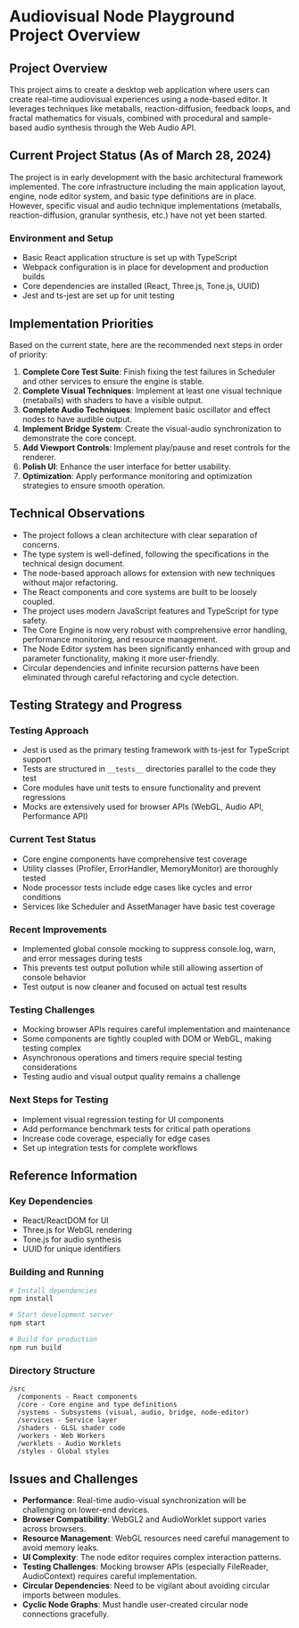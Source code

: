 # Audiovisual Node Playground Project Overview

## Project Overview

This project aims to create a desktop web application where users can create real-time audiovisual experiences using a node-based editor. It leverages techniques like metaballs, reaction-diffusion, feedback loops, and fractal mathematics for visuals, combined with procedural and sample-based audio synthesis through the Web Audio API.

## Current Project Status (As of March 28, 2024)

The project is in early development with the basic architectural framework implemented. The core infrastructure including the main application layout, engine, node editor system, and basic type definitions are in place. However, specific visual and audio technique implementations (metaballs, reaction-diffusion, granular synthesis, etc.) have not yet been started.

### Environment and Setup
- Basic React application structure is set up with TypeScript
- Webpack configuration is in place for development and production builds
- Core dependencies are installed (React, Three.js, Tone.js, UUID)
- Jest and ts-jest are set up for unit testing

## Implementation Priorities

Based on the current state, here are the recommended next steps in order of priority:

1. **Complete Core Test Suite**: Finish fixing the test failures in Scheduler and other services to ensure the engine is stable.
2. **Complete Visual Techniques**: Implement at least one visual technique (metaballs) with shaders to have a visible output.
3. **Complete Audio Techniques**: Implement basic oscillator and effect nodes to have audible output.
4. **Implement Bridge System**: Create the visual-audio synchronization to demonstrate the core concept.
5. **Add Viewport Controls**: Implement play/pause and reset controls for the renderer.
6. **Polish UI**: Enhance the user interface for better usability.
7. **Optimization**: Apply performance monitoring and optimization strategies to ensure smooth operation.

## Technical Observations

- The project follows a clean architecture with clear separation of concerns.
- The type system is well-defined, following the specifications in the technical design document.
- The node-based approach allows for extension with new techniques without major refactoring.
- The React components and core systems are built to be loosely coupled.
- The project uses modern JavaScript features and TypeScript for type safety.
- The Core Engine is now very robust with comprehensive error handling, performance monitoring, and resource management.
- The Node Editor system has been significantly enhanced with group and parameter functionality, making it more user-friendly.
- Circular dependencies and infinite recursion patterns have been eliminated through careful refactoring and cycle detection.

## Testing Strategy and Progress

### Testing Approach
- Jest is used as the primary testing framework with ts-jest for TypeScript support
- Tests are structured in `__tests__` directories parallel to the code they test
- Core modules have unit tests to ensure functionality and prevent regressions
- Mocks are extensively used for browser APIs (WebGL, Audio API, Performance API)

### Current Test Status
- Core engine components have comprehensive test coverage
- Utility classes (Profiler, ErrorHandler, MemoryMonitor) are thoroughly tested
- Node processor tests include edge cases like cycles and error conditions
- Services like Scheduler and AssetManager have basic test coverage

### Recent Improvements
- Implemented global console mocking to suppress console.log, warn, and error messages during tests
- This prevents test output pollution while still allowing assertion of console behavior
- Test output is now cleaner and focused on actual test results

### Testing Challenges
- Mocking browser APIs requires careful implementation and maintenance
- Some components are tightly coupled with DOM or WebGL, making testing complex
- Asynchronous operations and timers require special testing considerations
- Testing audio and visual output quality remains a challenge

### Next Steps for Testing
- Implement visual regression testing for UI components
- Add performance benchmark tests for critical path operations
- Increase code coverage, especially for edge cases
- Set up integration tests for complete workflows

## Reference Information

### Key Dependencies
- React/ReactDOM for UI
- Three.js for WebGL rendering
- Tone.js for audio synthesis
- UUID for unique identifiers

### Building and Running
```bash
# Install dependencies
npm install

# Start development server
npm start

# Build for production
npm run build
```

### Directory Structure
```
/src
  /components - React components
  /core - Core engine and type definitions
  /systems - Subsystems (visual, audio, bridge, node-editor)
  /services - Service layer
  /shaders - GLSL shader code
  /workers - Web Workers
  /worklets - Audio Worklets
  /styles - Global styles
```

## Issues and Challenges

- **Performance**: Real-time audio-visual synchronization will be challenging on lower-end devices.
- **Browser Compatibility**: WebGL2 and AudioWorklet support varies across browsers.
- **Resource Management**: WebGL resources need careful management to avoid memory leaks.
- **UI Complexity**: The node editor requires complex interaction patterns.
- **Testing Challenges**: Mocking browser APIs (especially FileReader, AudioContext) requires careful implementation.
- **Circular Dependencies**: Need to be vigilant about avoiding circular imports between modules.
- **Cyclic Node Graphs**: Must handle user-created circular node connections gracefully. 